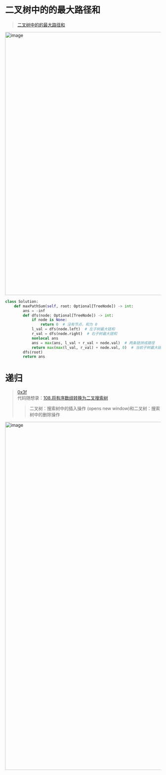 # 二叉树中的的最大路径和
> [二叉树中的的最大路径和](https://leetcode.cn/problems/binary-tree-maximum-path-sum/description/)

<img width="851" alt="image" src="https://github.com/user-attachments/assets/53772430-e8d3-4a41-8627-c3e4ae5442b7" />

```python
class Solution:
    def maxPathSum(self, root: Optional[TreeNode]) -> int:
        ans = -inf
        def dfs(node: Optional[TreeNode]) -> int:
            if node is None:
                return 0  # 没有节点，和为 0
            l_val = dfs(node.left)  # 左子树最大链和
            r_val = dfs(node.right)  # 右子树最大链和
            nonlocal ans
            ans = max(ans, l_val + r_val + node.val)  # 两条链拼成路径
            return max(max(l_val, r_val) + node.val, 0)  # 当前子树最大链和（注意这里和 0 取最大值了）
        dfs(root)
        return ans
```

# 递归
> [0x3f](https://www.bilibili.com/video/BV1UD4y1Y769/?vd_source=de9f0f0b1c1a0d2ad3865888b2c29550) <br>
> 代码随想录：[108.将有序数组转换为二叉搜索树](https://programmercarl.com/0108.%E5%B0%86%E6%9C%89%E5%BA%8F%E6%95%B0%E7%BB%84%E8%BD%AC%E6%8D%A2%E4%B8%BA%E4%BA%8C%E5%8F%89%E6%90%9C%E7%B4%A2%E6%A0%91.html#%E5%85%B6%E4%BB%96%E8%AF%AD%E8%A8%80%E7%89%88%E6%9C%AC)
>> 二叉树：搜索树中的插入操作 (opens new window)和二叉树：搜索树中的删除操作

<img width="1126" alt="image" src="https://github.com/user-attachments/assets/c10d2e15-13a2-4713-90f7-e943cba07394" />
